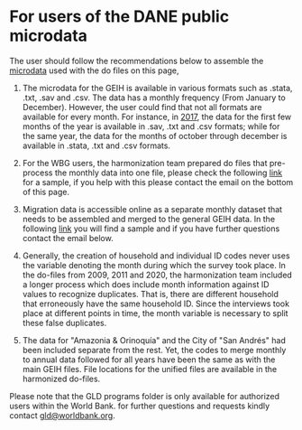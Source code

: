  # For users of the DANE public microdata 
 
The user should follow the recommendations below to assemble the [microdata](https://microdatos.dane.gov.co/catalog/MICRODATOS/about_collection/23/?per_page=5) used with the do files on this page, 

1. The microdata for the GEIH is available in various formats such as .stata, .txt, .sav and .csv. The data has a monthly frequency (From January to December). However, the user could find that not all formats are available for every month. For instance, in [2017](https://microdatos.dane.gov.co//catalog/458/get_microdata), the data for the first few months of the year is available in .sav, .txt and .csv formats; while for the same year, the data for the months of october through december is available in .stata, .txt and .csv formats.

2. For the WBG users, the harmonization team prepared do files that pre-process the monthly data into one file, please check the following [link]() for a sample, if you help with this please contact the email on the bottom of this page.

3. Migration data is accessible online as a separate monthly dataset that needs to be assembled and merged to the general GEIH data. In the following [link]() you will find a sample and if you have further questions contact the email below.

4. Generally, the creation of household and individual ID codes never uses the variable denoting the month during which the survey took place. In the do-files from 2009, 2011 and 2020, the harmonization team included a longer process which does include month information against ID values to recognize duplicates. That is, there are different household that erroneously have the same household ID. Since the interviews took place at different points in time, the month variable is necessary to split these false duplicates.

5. The data for  "Amazonia & Orinoquía" and the City of "San Andrés" had been included separate from the rest. Yet, the codes to merge monthly to annual data followed for all years have been the same as with the main GEIH files. File locations for the unified files are available in the harmonized do-files.

Please note that the GLD programs folder is only available for authorized users within the World Bank. for further questions and requests kindly contact gld@worldbank.org.





